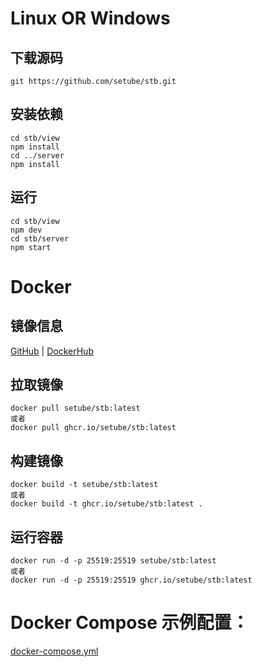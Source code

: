 # Linux OR Windows

## 下载源码
```
git https://github.com/setube/stb.git
```

## 安装依赖
```
cd stb/view
npm install
cd ../server
npm install
```

## 运行
```
cd stb/view
npm dev
cd stb/server
npm start
```

# Docker

## 镜像信息

[GitHub](https://github.com/setube/stb/pkgs/container/stb) | [DockerHub](https://hub.docker.com/r/setube/stb/tags)

## 拉取镜像
```
docker pull setube/stb:latest
或者
docker pull ghcr.io/setube/stb:latest
```

## 构建镜像
```
docker build -t setube/stb:latest
或者
docker build -t ghcr.io/setube/stb:latest .
```

## 运行容器
```
docker run -d -p 25519:25519 setube/stb:latest
或者
docker run -d -p 25519:25519 ghcr.io/setube/stb:latest
```

# Docker Compose 示例配置：
[docker-compose.yml](../docker-compose.yml)
